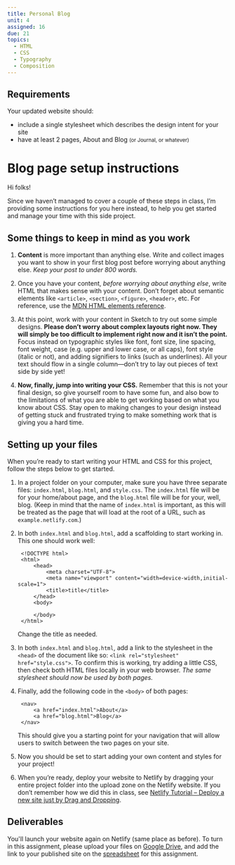 ```yaml
---
title: Personal Blog
unit: 4
assigned: 16
due: 21
topics:
  - HTML
  - CSS
  - Typography
  - Composition
---
```

Requirements
------------

Your updated website should:

- include a single stylesheet which describes the design intent for your site
- have at least 2 pages, About and Blog <small>(or Journal, or whatever)</small>


# Blog page setup instructions

Hi folks!

Since we haven’t managed to cover a couple of these steps in class, I’m providing some instructions for you here instead, to help you get started and manage your time with this side project.

## Some things to keep in mind as you work

1. **Content** is more important than anything else. Write and collect images you want to show in your first blog post before worrying about anything else. _Keep your post to under 800 words._


2. Once you have your content, _before worrying about anything else_, write HTML that makes sense with your content. Don’t forget about semantic elements like `<article>`, `<section>`, `<figure>`, `<header>`, etc. For reference, use the [MDN HTML elements reference](https://developer.mozilla.org/en-US/docs/Web/HTML/Element).


3. At this point, work with your content in Sketch to try out some simple designs. **Please don’t worry about complex layouts right now. They will simply be too difficult to implement right now and it isn’t the point.** Focus instead on typographic styles like font, font size, line spacing, font weight, case (e.g. upper and lower case, or all caps), font style (italic or not), and adding signifiers to links (such as underlines). All your text should flow in a single column—don’t try to lay out pieces of text side by side yet!


4. **Now, finally, jump into writing your CSS.** Remember that this is not your final design, so give yourself room to have some fun, and also bow to the limitations of what you are able to get working based on what you know about CSS. Stay open to making changes to your design instead of getting stuck and frustrated trying to make something work that is giving you a hard time.

## Setting up your files

When you’re ready to start writing your HTML and CSS for this project, follow the steps below to get started.

1. In a project folder on your computer, make sure you have three separate files: `index.html`, `blog.html`, and `style.css`. The `index.html` file will be for your home/about page, and the `blog.html` file will be for your, well, blog. (Keep in mind that the name of `index.html` is important, as this will be treated as the page that will load at the root of a URL, such as `example.netlify.com`.)

2. In both `index.html` and `blog.html`, add a scaffolding to start working in. This one should work well:

		<!DOCTYPE html>
		<html>
			<head>
				<meta charset="UTF-8">
				<meta name="viewport" content="width=device-width,initial-scale=1">
				<title>title</title>
			</head>
			<body>
				
			</body>
		</html>

	Change the title as needed.

3. In both `index.html` and `blog.html`, add a link to the stylesheet in the `<head>` of the document like so: `<link rel="stylesheet" href="style.css">`. To confirm this is working, try adding a little CSS, then check both HTML files locally in your web browser. _The same stylesheet should now be used by both pages._

4. Finally, add the following code in the `<body>` of both pages:

		<nav>
			<a href="index.html">About</a>
			<a href="blog.html">Blog</a>
		</nav>

	This should give you a starting point for your navigation that will allow users to switch between the two pages on your site.

5. Now you should be set to start adding your own content and styles for your project!

6. When you’re ready, deploy your website to Netlify by dragging your entire project folder into the upload zone on the Netlify website. If you don’t remember how we did this in class, see [Netlify Tutorial – Deploy a new site just by Drag and Dropping](https://www.youtube.com/watch?v=vywDFg2uIxY).



Deliverables
------------

You'll launch your website again on Netlify (same place as before). To turn in this assignment, please upload your files on [Google Drive](https://drive.google.com/drive/folders/1AnBfy4yhdyBlOBCM09gBxK-Kh-XZwf2V), and add the link to your published site on the [spreadsheet](https://docs.google.com/spreadsheets/d/1bSWGTwDnjXf8BIglmtBK0JYX1pIgT9W0KEFAM55-hy4/edit#gid=0) for this assignment.

